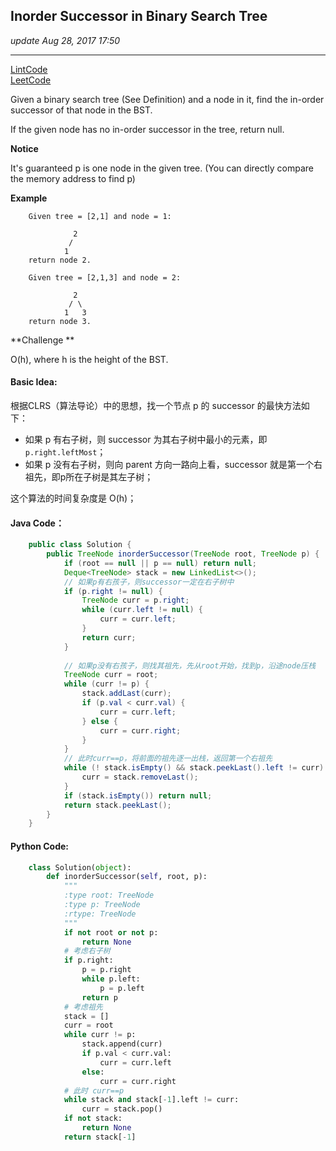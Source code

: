 ## Inorder Successor in Binary Search Tree
_update Aug 28, 2017  17:50_

---
[LintCode](http://www.lintcode.com/en/problem/inorder-successor-in-binary-search-tree/)  
[LeetCode](https://leetcode.com/problems/inorder-successor-in-bst/description/)

Given a binary search tree (See Definition) and a node in it, find the in-order successor of that node in the BST.

If the given node has no in-order successor in the tree, return null.

**Notice**

It's guaranteed p is one node in the given tree. (You can directly compare the memory address to find p)

**Example**

        Given tree = [2,1] and node = 1:
        
                  2
                 /
                1
        return node 2.
        
        Given tree = [2,1,3] and node = 2:
        
                  2
                 / \
                1   3
        return node 3.

**Challenge **

O(h), where h is the height of the BST.

#### Basic Idea:
根据CLRS（算法导论）中的思想，找一个节点 p 的 successor 的最快方法如下：
-  如果 p 有右子树，则 successor 为其右子树中最小的元素，即 `p.right.leftMost`；
-  如果 p 没有右子树，则向 parent 方向一路向上看，successor 就是第一个右祖先，即p所在子树是其左子树；

这个算法的时间复杂度是 O(h)；

#### Java Code：
```java
    public class Solution {
        public TreeNode inorderSuccessor(TreeNode root, TreeNode p) {
            if (root == null || p == null) return null;
            Deque<TreeNode> stack = new LinkedList<>();
            // 如果p有右孩子，则successor一定在右子树中
            if (p.right != null) {
                TreeNode curr = p.right;
                while (curr.left != null) {
                    curr = curr.left;
                }
                return curr;
            }
            
            // 如果p没有右孩子，则找其祖先，先从root开始，找到p，沿途node压栈
            TreeNode curr = root;
            while (curr != p) {
                stack.addLast(curr);
                if (p.val < curr.val) {
                    curr = curr.left;
                } else {
                    curr = curr.right;
                }
            }
            // 此时curr==p，将前面的祖先逐一出栈，返回第一个右祖先
            while (! stack.isEmpty() && stack.peekLast().left != curr) {
                curr = stack.removeLast();
            }
            if (stack.isEmpty()) return null;
            return stack.peekLast();
        }
    }
```
#### Python Code:
```python
    class Solution(object):
        def inorderSuccessor(self, root, p):
            """
            :type root: TreeNode
            :type p: TreeNode
            :rtype: TreeNode
            """
            if not root or not p:
                return None
            # 考虑右子树
            if p.right:
                p = p.right
                while p.left:
                    p = p.left
                return p
            # 考虑祖先
            stack = []
            curr = root
            while curr != p:
                stack.append(curr)
                if p.val < curr.val:
                    curr = curr.left
                else:
                    curr = curr.right
            # 此时 curr==p
            while stack and stack[-1].left != curr:
                curr = stack.pop()
            if not stack:
                return None
            return stack[-1]
```

    
